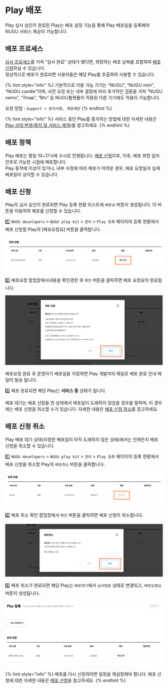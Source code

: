 # Play 배포

Play 심사 승인이 완료된 Play는 배포 설정 기능을 통해 Play 배포일을 등록해야 NUGU 서비스 제공이 가능합니다.

## 배포 프로세스 <a id="distribution-process"></a>

[심사 프로세스](../play-registration-and-review/play-review.md#review-process)를 거쳐 “심사 완료“ 상태가 됐다면, 희망하는 배포 날짜를 포함하여 [배포 신청](distribute-a-play.md#distribution-request)하실 수 있습니다.  
정상적으로 배포가 완료되면 사용자들은 해당 Play를 호출하여 사용할 수 있습니다.

{% hint style="info" %}
기본적으로 이용 가능 기기는 “NUGU”, “NUGU mini”, “NUGU candle”이며, 사전 요청 또는 내부 결정에 따라 추가적인 검증을 거쳐 “NUGU nemo”, “Tmap”, “Btv” 등 NUGU플랫폼이 적용된 다른 기기에도 적용이 가능합니다.

요청 방법 : `Support > 문의사항, 제휴제안`
{% endhint %}

{% hint style="info" %}
서비스 중인 Play를 중지하는 방법에 대한 자세한 내용은 [Play 상태 변경\(중지 및 서비스 재개\)](manage-a-play.md#change-play-status)를 참고하세요.
{% endhint %}

## 배포 정책 <a id="distribution-policy"></a>

Play 배포는 평일 10~17시에 수시로 진행됩니다. [배포 신청](distribute-a-play.md#distribution-request)이후, 이후, 배포 희망 일자 전후로 가능한 시점에 배포합니다.  
Play 동작에 이상이 있거나, 내부 사정에 따라 배포가 어려운 경우, 배포 요청일과 실제 배포일이 상이할 수 있습니다.

## 배포 신청 <a id="distribution-request"></a>

Play의 심사 승인이 완료되면 Play 등록 현황 리스트에 `배포요` 버튼이 생성됩니다. 이 버튼을 이용하여 배포를 신청할 수 있습니다.

1️⃣ `NUGU developers` &gt; `NUGU play kit` &gt; `관리` &gt; `Play 등록` 페이지의 등록 현황에서 배포 신청할 Play의 \[배포요청요\] 버튼을 클릭합니다.

![](../../.gitbook/assets/ch5_512_c01-1__1.png)

2️⃣ 배포요청 팝업창에서내용을 확인경한 후 `확인` 버튼을 클릭하면 배포 요청요이 완료됩니다.

![](../../.gitbook/assets/ch5_512_c02-1__2.png)

배포요청 완료 후 운영자가 배포일을 지정하면 Play 개발자의 메일로 배포 완료 안내 메일이 발송 됩니다.

3️⃣ 배포 완료되면 해당 Play는 **서비스 중** 상태가 됩니다.

배포 대기는 배포 신청을 한 상태에서 배포일이 도래하지 않았을 경우를 말하며, 이 경우에는 배포 신청을 취소할 수가 있습니다. 자세한 내용은 [배포 신청 취소](distribute-a-play.md#distribution-requestcancellation)를 참고하세요.

## 배포 신청 취소 <a id="distribution-requestcancellation"></a>

Play 배포 대기 상태\(지정한 배포일이 아직 도래하지 않은 상태\)에서는 언제든지 배포 신청을 취소할 수 있습니다.

1️⃣ `NUGU developers` &gt; `NUGU play kit` &gt; `관리` &gt; `Play 등록` 페이지의 등록 현황에서 배포 신청을 취소할 Play의 `배포취소` 버튼을 클릭합니다.

![](../../.gitbook/assets/ch5_513_c01__2.png)

2️⃣ 배포 취소 확인 팝업창에서 `확인` 버튼을 클릭하면 배포 신청이 취소됩니다.

![](../../.gitbook/assets/ch5_513_c02-1__2.png)

3️⃣ 배포 취소가 완료되면 해당 Play는 `배포대기`에서 `심사완료` 상태로 변경되고, `배포요청요` 버튼이 생성됩니다.

![](../../.gitbook/assets/ch4_432_c03-1-20-1-__1%20%285%29.png)

{% hint style="info" %}
배포를 다시 신청하려면 일정을 재설정해야 합니다. 배포 신청에 대한 자세한 내용은 [배포 신청](distribute-a-play.md#distribution-request)을 참고하세요.
{% endhint %}

